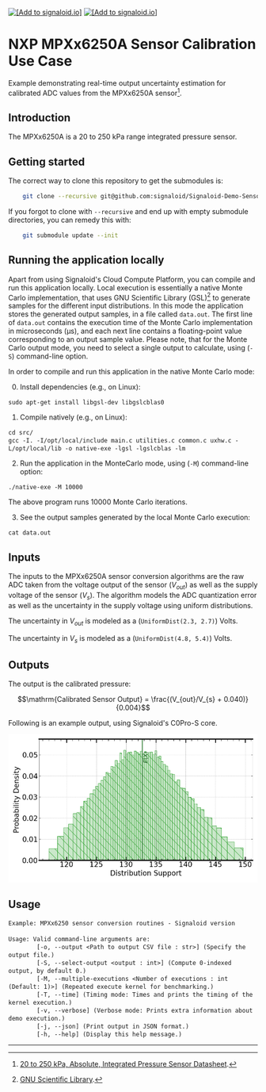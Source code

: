 [<img src="https://assets.signaloid.io/add-to-signaloid-cloud-logo-dark-latest.png#gh-dark-mode-only" alt="[Add to signaloid.io]" height="30">](https://signaloid.io/repositories?connect=https://github.com/signaloid/Signaloid-Demo-Sensors-NXPMPXx6250AConversionRoutines#gh-dark-mode-only)
[<img src="https://assets.signaloid.io/add-to-signaloid-cloud-logo-light-latest.png#gh-light-mode-only" alt="[Add to signaloid.io]" height="30">](https://signaloid.io/repositories?connect=https://github.com/signaloid/Signaloid-Demo-Sensors-NXPMPXx6250AConversionRoutines#gh-light-mode-only)

# NXP MPXx6250A Sensor Calibration Use Case
Example demonstrating real-time output uncertainty estimation for calibrated ADC values from the MPXx6250A sensor[^1].

## Introduction
The MPXx6250A is a 20 to 250 kPa range integrated pressure sensor.

## Getting started

The correct way to clone this repository to get the submodules is:
```sh
	git clone --recursive git@github.com:signaloid/Signaloid-Demo-Sensors-NXPMPXx6250AConversionRoutines.git
```

If you forgot to clone with `--recursive` and end up with empty submodule directories, you can remedy this with:
```sh
	git submodule update --init
```

## Running the application locally
Apart from using Signaloid's Cloud Compute Platform, you can compile and run this application
locally. Local execution is essentially a native Monte Carlo implementation,
that uses GNU Scientific Library (GSL)[^2] to generate samples for the different input distributions.
In this mode the application stores the generated output samples, in a file called `data.out`.
The first line of `data.out` contains the execution time of the Monte Carlo implementation
in microseconds (μs), and each
next line contains a floating-point value corresponding to an output sample value.
Please note, that for the Monte Carlo output mode, you need to select a single output
to calculate, using (`-S`) command-line option.

In order to compile and run this application in the native Monte Carlo mode:

0. Install dependencies (e.g., on Linux):
```
sudo apt-get install libgsl-dev libgslcblas0
```
1. Compile natively (e.g., on Linux):
```
cd src/
gcc -I. -I/opt/local/include main.c utilities.c common.c uxhw.c -L/opt/local/lib -o native-exe -lgsl -lgslcblas -lm
```
2. Run the application in the MonteCarlo mode, using (`-M`) command-line option:
```
./native-exe -M 10000
```
The above program runs 10000 Monte Carlo iterations.

3. See the output samples generated by the local Monte Carlo execution:
```
cat data.out
```

## Inputs
The inputs to the MPXx6250A sensor conversion algorithms are the raw ADC taken from the voltage output of the sensor ($V_{out}$)
as well as the supply voltage of the sensor ($V_{s}$). The algorithm models the ADC quantization error as well as the uncertainty
in the supply voltage using uniform distributions.

The uncertainty in $V_{out}$ is modeled as a (`UniformDist(2.3, 2.7)`) Volts.

The uncertainty in $V_{s}$ is modeled as a (`UniformDist(4.8, 5.4)`) Volts.



## Outputs
The output is the calibrated pressure:
```math
\mathrm{Calibrated Sensor Output} = \frac{(V_{out}/V_{s} + 0.040)}{0.004}
```

Following is an example output, using Signaloid's C0Pro-S core.

![Example output plot](./docs/plots/output-C0-S.png)

## Usage
```
Example: MPXx6250 sensor conversion routines - Signaloid version

Usage: Valid command-line arguments are:
        [-o, --output <Path to output CSV file : str>] (Specify the output file.)
        [-S, --select-output <output : int>] (Compute 0-indexed output, by default 0.)
        [-M, --multiple-executions <Number of executions : int (Default: 1)>] (Repeated execute kernel for benchmarking.)
        [-T, --time] (Timing mode: Times and prints the timing of the kernel execution.)
        [-v, --verbose] (Verbose mode: Prints extra information about demo execution.)
        [-j, --json] (Print output in JSON format.)
        [-h, --help] (Display this help message.)
```



---

[^1]: [20 to 250 kPa, Absolute, Integrated Pressure Sensor Datasheet](https://www.nxp.com/docs/en/data-sheet/MPXH6250A.pdf).

[^2]: [GNU Scientific Library](https://www.gnu.org/software/gsl/).
